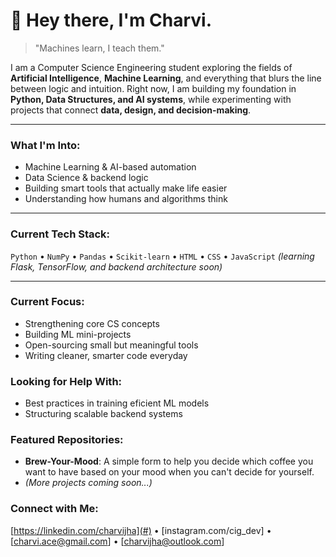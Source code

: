 # 👾 Hey there, I'm Charvi.

> "Machines learn, I teach them."

I am a Computer Science Engineering student exploring the fields of **Artificial Intelligence**, **Machine Learning**, and everything that blurs the line between logic and intuition. Right now, I am building my foundation in **Python, Data Structures, and AI systems**, while experimenting with projects that connect **data, design, and decision-making**.

---

### What I'm Into:
- Machine Learning & AI-based automation
- Data Science & backend logic
- Building smart tools that actually make life easier
- Understanding how humans and algorithms think

---

### Current Tech Stack:
`Python` • `NumPy` • `Pandas` • `Scikit-learn` • `HTML` • `CSS` • `JavaScript`
*(learning Flask, TensorFlow, and backend architecture soon)*

---

### Current Focus:

- Strengthening core CS concepts
- Building ML mini-projects
- Open-sourcing small but meaningful tools
- Writing cleaner, smarter code everyday

### Looking for Help With:
- Best practices in training eficient ML models
- Structuring scalable backend systems

### Featured Repositories:
- **Brew-Your-Mood**: A simple form to help you decide which coffee you want to have based on your mood when you can't decide for yourself.
- *(More projects coming soon...)*

### Connect with Me:
[https://linkedin.com/charvijha](#) • [instagram.com/cig_dev] • [charvi.ace@gmail.com] • [charvijha@outlook.com]
